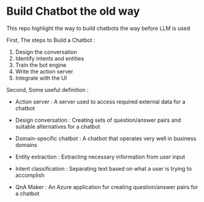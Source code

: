 # Build Chatbot the old way

This repo highlight the way to build chatbots the way before LLM is used

First, The steps to Build a Chatbot :
1. Design the conversation
2. Identify intents and entities
3. Train the bot engine
4. Write the action server
5. Integrate with the UI

Second, Some useful definition :
- Action server :
A server used to access required external data for a chatbot

- Design conversation :
Creating sets of question/answer pairs and suitable alternatives for a chatbot

- Domain-specific chatbot :
A chatbot that operates very well in business domains

- Entity extraction :
Extracting necessary information from user input

- Intent classification :
Separating text based on what a user is trying to accomplish

- QnA Maker :
An Azure application for creating question/answer pairs for a chatbot
